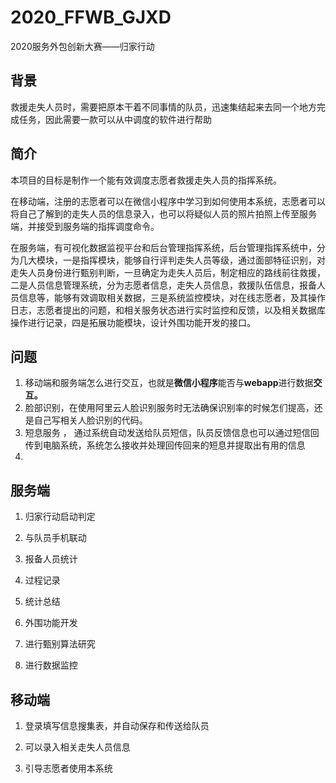 # 2020_FFWB_GJXD
2020服务外包创新大赛——归家行动
## 背景

救援走失人员时，需要把原本干着不同事情的队员，迅速集结起来去同一个地方完成任务，因此需要一款可以从中调度的软件进行帮助

## 简介

本项目的目标是制作一个能有效调度志愿者救援走失人员的指挥系统。

在移动端，注册的志愿者可以在微信小程序中学习到如何使用本系统，志愿者可以将自己了解到的走失人员的信息录入，也可以将疑似人员的照片拍照上传至服务端，并接受到服务端的指挥调度命令。

在服务端，有可视化数据监视平台和后台管理指挥系统，后台管理指挥系统中，分为几大模块，一是指挥模块，能够自行评判走失人员等级，通过面部特征识别，对走失人员身份进行甄别判断，一旦确定为走失人员后，制定相应的路线前往救援，二是人员信息管理系统，分为志愿者信息，走失人员信息，救援队伍信息，报备人员信息等，能够有效调取相关数据，三是系统监控模块，对在线志愿者，及其操作日志，志愿者提出的问题，和相关服务状态进行实时监控和反馈，以及相关数据库操作进行记录，四是拓展功能模块，设计外围功能开发的接口。

## 问题

1. 移动端和服务端怎么进行交互，也就是**微信小程序**能否与**webapp**进行数据**交互。**
2. 脸部识别，在使用阿里云人脸识别服务时无法确保识别率的时候怎们提高，还是自己写相关人脸识别的代码。
3. 短息服务  ， 通过系统自动发送给队员短信，队员反馈信息也可以通过短信回传到电脑系统，系统怎么接收并处理回传回来的短息并提取出有用的信息
4. 

## 服务端

1. 归家行动启动判定

2. 与队员手机联动
3. 报备人员统计
4. 过程记录
5. 统计总结
6. 外围功能开发
7. 进行甄别算法研究
8. 进行数据监控



## 移动端

1. 登录填写信息搜集表，并自动保存和传送给队员

2. 可以录入相关走失人员信息

3. 引导志愿者使用本系统

